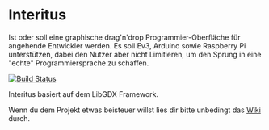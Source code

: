 # Interitus 

Ist oder soll eine graphische drag'n'drop Programmier-Oberfläche für angehende Entwickler werden.
Es soll Ev3, Arduino sowie Raspberry Pi unterstützen, dabei den Nutzer aber nicht Limitieren, 
um den Sprung in eine "echte" Programmiersprache zu schaffen.

[![Build Status](https://travis-ci.com/Felixpc/Interitus.svg?branch=master)](https://travis-ci.com/Felixpc/Interitus)

Interitus basiert auf dem LibGDX Framework.

Wenn du dem Projekt etwas beisteuer willst lies dir bitte unbedingt das [Wiki](https://github.com/FT-Interitus/Interitus/wiki "Interitus Wiki") durch.
